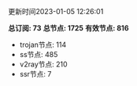 更新时间2023-01-05 12:26:01

**总订阅: 73**
**总节点: 1725**
**有效节点: 816**
- trojan节点: 114
- ss节点: 485
- v2ray节点: 210
- ssr节点: 7
